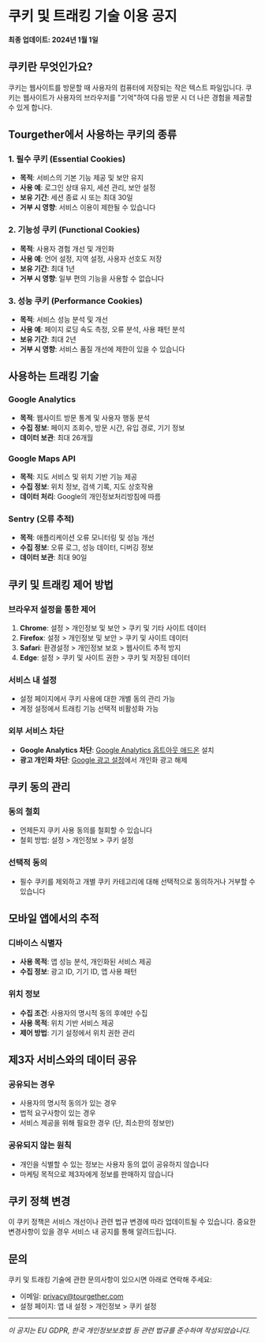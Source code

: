 # 쿠키 및 트래킹 기술 이용 공지

**최종 업데이트: 2024년 1월 1일**

## 쿠키란 무엇인가요?

쿠키는 웹사이트를 방문할 때 사용자의 컴퓨터에 저장되는 작은 텍스트 파일입니다. 쿠키는 웹사이트가 사용자의 브라우저를 "기억"하여 다음 방문 시 더 나은 경험을 제공할 수 있게 합니다.

## Tourgether에서 사용하는 쿠키의 종류

### 1. 필수 쿠키 (Essential Cookies)
- **목적**: 서비스의 기본 기능 제공 및 보안 유지
- **사용 예**: 로그인 상태 유지, 세션 관리, 보안 설정
- **보유 기간**: 세션 종료 시 또는 최대 30일
- **거부 시 영향**: 서비스 이용이 제한될 수 있습니다

### 2. 기능성 쿠키 (Functional Cookies)
- **목적**: 사용자 경험 개선 및 개인화
- **사용 예**: 언어 설정, 지역 설정, 사용자 선호도 저장
- **보유 기간**: 최대 1년
- **거부 시 영향**: 일부 편의 기능을 사용할 수 없습니다

### 3. 성능 쿠키 (Performance Cookies)
- **목적**: 서비스 성능 분석 및 개선
- **사용 예**: 페이지 로딩 속도 측정, 오류 분석, 사용 패턴 분석
- **보유 기간**: 최대 2년
- **거부 시 영향**: 서비스 품질 개선에 제한이 있을 수 있습니다

## 사용하는 트래킹 기술

### Google Analytics
- **목적**: 웹사이트 방문 통계 및 사용자 행동 분석
- **수집 정보**: 페이지 조회수, 방문 시간, 유입 경로, 기기 정보
- **데이터 보관**: 최대 26개월

### Google Maps API
- **목적**: 지도 서비스 및 위치 기반 기능 제공
- **수집 정보**: 위치 정보, 검색 기록, 지도 상호작용
- **데이터 처리**: Google의 개인정보처리방침에 따름

### Sentry (오류 추적)
- **목적**: 애플리케이션 오류 모니터링 및 성능 개선
- **수집 정보**: 오류 로그, 성능 데이터, 디버깅 정보
- **데이터 보관**: 최대 90일

## 쿠키 및 트래킹 제어 방법

### 브라우저 설정을 통한 제어
1. **Chrome**: 설정 > 개인정보 및 보안 > 쿠키 및 기타 사이트 데이터
2. **Firefox**: 설정 > 개인정보 및 보안 > 쿠키 및 사이트 데이터
3. **Safari**: 환경설정 > 개인정보 보호 > 웹사이트 추적 방지
4. **Edge**: 설정 > 쿠키 및 사이트 권한 > 쿠키 및 저장된 데이터

### 서비스 내 설정
- 설정 페이지에서 쿠키 사용에 대한 개별 동의 관리 가능
- 계정 설정에서 트래킹 기능 선택적 비활성화 가능

### 외부 서비스 차단
- **Google Analytics 차단**: [Google Analytics 옵트아웃 애드온](https://tools.google.com/dlpage/gaoptout) 설치
- **광고 개인화 차단**: [Google 광고 설정](https://adssettings.google.com)에서 개인화 광고 해제

## 쿠키 동의 관리

### 동의 철회
- 언제든지 쿠키 사용 동의를 철회할 수 있습니다
- 철회 방법: 설정 > 개인정보 > 쿠키 설정

### 선택적 동의
- 필수 쿠키를 제외하고 개별 쿠키 카테고리에 대해 선택적으로 동의하거나 거부할 수 있습니다

## 모바일 앱에서의 추적

### 디바이스 식별자
- **사용 목적**: 앱 성능 분석, 개인화된 서비스 제공
- **수집 정보**: 광고 ID, 기기 ID, 앱 사용 패턴

### 위치 정보
- **수집 조건**: 사용자의 명시적 동의 후에만 수집
- **사용 목적**: 위치 기반 서비스 제공
- **제어 방법**: 기기 설정에서 위치 권한 관리

## 제3자 서비스와의 데이터 공유

### 공유되는 경우
- 사용자의 명시적 동의가 있는 경우
- 법적 요구사항이 있는 경우
- 서비스 제공을 위해 필요한 경우 (단, 최소한의 정보만)

### 공유되지 않는 원칙
- 개인을 식별할 수 있는 정보는 사용자 동의 없이 공유하지 않습니다
- 마케팅 목적으로 제3자에게 정보를 판매하지 않습니다

## 쿠키 정책 변경

이 쿠키 정책은 서비스 개선이나 관련 법규 변경에 따라 업데이트될 수 있습니다. 중요한 변경사항이 있을 경우 서비스 내 공지를 통해 알려드립니다.

## 문의

쿠키 및 트래킹 기술에 관한 문의사항이 있으시면 아래로 연락해 주세요:

- 이메일: privacy@tourgether.com
- 설정 페이지: 앱 내 설정 > 개인정보 > 쿠키 설정

---

*이 공지는 EU GDPR, 한국 개인정보보호법 등 관련 법규를 준수하여 작성되었습니다.*
